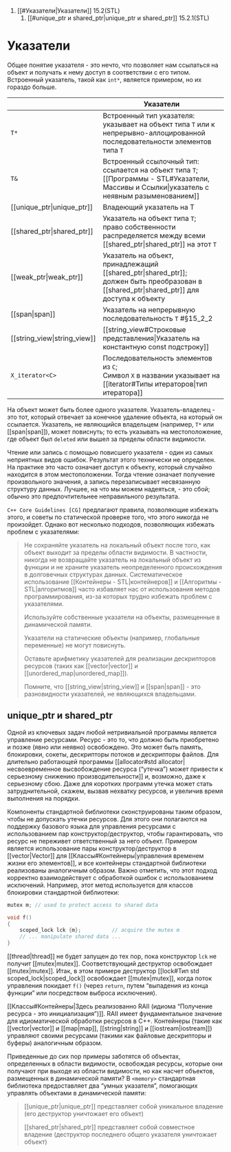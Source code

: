 
1. [[#Указатели|Указатели]] 15.2(STL)
	1. [[#unique_ptr и shared_ptr|unique_ptr и shared_ptr]] 15.2.1(STL)


# Указатели

Общее понятие указателя - это нечто, что позволяет нам ссылаться на объект и получать к нему доступ в соответствии с его типом. Встроенный указатель, такой как `int*`, является примером, но их гораздо больше.

|                                 | Указатели                                                                                                                                     |
| ------------------------------- | --------------------------------------------------------------------------------------------------------------------------------------------- |
| `T*`                            | Встроенный тип указателя: указывает на объект типа `T` или к непрерывно-аллоцированной последовательности элементов типа `T`                  |
| `T&`                            | Встроенный ссылочный тип: ссылается на объект типа `T`; [[Программы - STL#Указатели, Массивы и Ссылки\|указатель с неявным разыменованием]]   |
| [[unique_ptr\|unique_ptr<T>]]   | Владеющий указатель на T                                                                                                                      |
| [[shared_ptr\|shared_ptr<T>]]   | Указатель на объект типа `T`;<br>право собственности распределяется между всеми [[shared_ptr\|shared_ptr]] на этот `T`                        |
| [[weak_ptr\|weak_ptr<T>]]       | Указатель на объект, принадлежащий [[shared_ptr\|shared_ptr]];<br>должен быть преобразован в [[shared_ptr\|shared_ptr]] для доступа к объекту |
| [[span\|span<T>]]               | Указатель на непрерывную последовательность `T` #§15_2_2                                                                                      |
| [[string_view\|string_view<T>]] | [[string_view#Строковые представления\|Указатель на константную const подстроку]]                                                             |
| `X_iterator<C>`                 | Последовательность элементов из `C`;<br>Символ `X` в названии указывает на [[iterator#Типы итераторов\|тип итератора]]                        |

На объект может быть более одного указателя. Указатель-владелец - это тот, который отвечает за конечное удаление объекта, на который он ссылается. Указатель, не являющийся владельцем (например, `T*` или [[span|span]]), может повиснуть; то есть указывать на местоположение, где объект был `deleted` или вышел за пределы области видимости.

Чтение или запись с помощью повисшего указателя - один из самых неприятных видов ошибок. Результат этого технически не определен. На практике это часто означает доступ к объекту, который случайно находится в этом местоположении. Тогда чтение означает получение произвольного значения, а запись перезаписывает несвязанную структуру данных. Лучшее, на что мы можем надеяться, - это сбой; обычно это предпочтительнее неправильного результата.

`C++ Core Guidelines [CG]` предлагают правила, позволяющие избежать этого, и советы по статической проверке того, что этого никогда не произойдет. Однако вот несколько подходов, позволяющих избежать проблем с указателями:
>
> Не сохраняйте указатель на локальный объект после того, как объект выходит за пределы области видимости. В частности, никогда не возвращайте указатель на локальный объект из функции и не храните указатель неопределенного происхождения в долговечных структурах данных. Систематическое использование [[Контейнеры - STL|контейнеров]] и [[Алгоритмы - STL|алгоритмов]] часто избавляет нас от использования методов программирования, из-за которых трудно избежать проблем с указателями.
>
> Используйте собственные указатели на объекты, размещенные в динамической памяти.
>
> Указатели на статические объекты (например, глобальные переменные) не могут повиснуть.
> 
> Оставьте арифметику указателей для реализации дескрипторов ресурсов (таких как [[vector|vector]] и [[unordered_map|unordered_map]]).
> 
> Помните, что [[string_view|string_view]] и [[span|span]] - это разновидности указателей, не являющихся владельцами.

## unique_ptr и shared_ptr

Одной из ключевых задач любой нетривиальной программы является управление ресурсами. Ресурс - это то, что должно быть приобретено и позже (явно или неявно) освобождено. Это может быть память, блокировки, сокеты, дескрипторы потоков и дескрипторы файлов. Для длительно работающей программы [[allocator#std allocator|несвоевременное высвобождение ресурса (“утечка”) может привести к серьезному снижению производительности]] и, возможно, даже к серьезному сбою. Даже для коротких программ утечка может стать затруднительной, скажем, вызвав нехватку ресурсов, и увеличив время выполнения на порядки.

Компоненты стандартной библиотеки сконструированы таким образом, чтобы не допускать утечки ресурсов. Для этого они полагаются на поддержку базового языка для управления ресурсами с использованием пар конструктор/деструктор, чтобы гарантировать, что ресурс не переживет ответственный за него объект. Примером является использование пары конструктор/деструктор в [[vector|Vector]] для [[Классы#Контейнеры|управления временем жизни его элементов]], и все контейнеры стандартной библиотеки реализованы аналогичным образом. Важно отметить, что этот подход корректно взаимодействует с обработкой ошибок с использованием исключений. Например, этот метод используется для классов блокировки стандартной библиотеки:
```c++
mutex m; // used to protect access to shared data

void f()
{
	scoped_lock lck {m};          // acquire the mutex m
	// ... manipulate shared data ...
}
```

[[thread|thread]] не будет запущен до тех пор, пока конструктор `lck` не получит [[mutex|mutex]]. Соответствующий деструктор освобождает [[mutex|mutex]]. Итак, в этом примере деструктор [[lock#Тип std scoped_lock|scoped_lock]] освобождает [[mutex|mutex]], когда поток управления покидает `f()` (через `return`, путем “выпадения из конца функции” или посредством выброса исключения).

[[Классы#Контейнеры|Здесь реализованно RAII (идиома “Получение ресурса - это инициализация”)]]. RAII имеет фундаментальное значение для идиоматической обработки ресурсов в C++. Контейнеры (такие как [[vector|vector]] и [[map|map]], [[string|string]] и [[iostream|iostream]]) управляют своими ресурсами (такими как файловые дескрипторы и буферы) аналогичным образом.

Приведенные до сих пор примеры заботятся об объектах, определенных в области видимости, освобождая ресурсы, которые они получают при выходе из области видимости, но как насчет объектов, размещенных в динамической памяти? В `<memory>` стандартная библиотека предоставляет два “умных указателя”, помогающих управлять объектами в динамической памяти:
>
> [[unique_ptr|unique_ptr]] представляет собой уникальное владение (его деструктор уничтожает его объект)
>
> [[shared_ptr|shared_ptr]] представляет собой совместное владение (деструктор последнего общего указателя уничтожает объект)

















